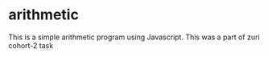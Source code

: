 # arithmetic
This is a simple arithmetic program using Javascript.
This was a part of zuri cohort-2 task

